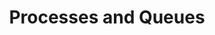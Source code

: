 ---
title: "4. Processes and Queues"
published: true
morea_id: experience-processes-and-queues
morea_type: experience
morea_summary: "Understand how data actually moves between machines and explain queues and buffers."
morea_sort_order: 4
morea_labels:
  - XX min (Teaching)
morea_enable_toc: true
---